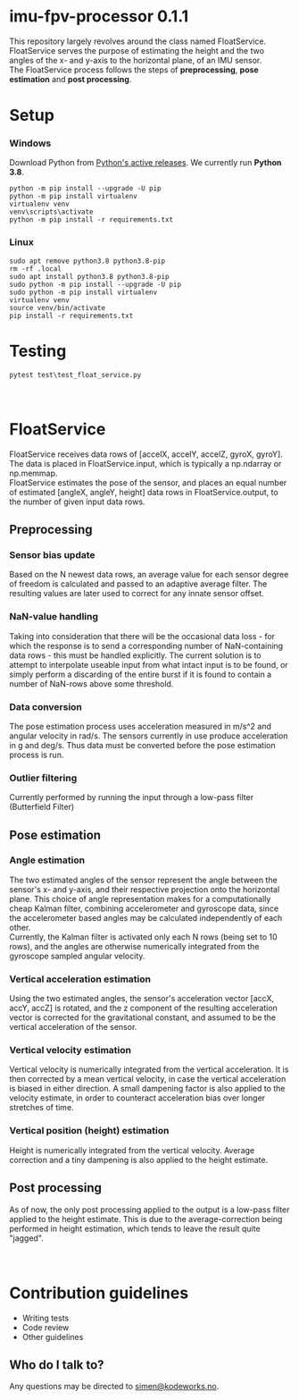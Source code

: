# imu-fpv-processor 0.1.1

This repository largely revolves around the class named FloatService. FloatService serves the purpose of estimating the
height and the two angles of the x- and y-axis to the horizontal plane, of an IMU sensor.<br>
The FloatService process follows the steps of **preprocessing**, **pose estimation** and **post processing**.


# Setup

### Windows
Download Python from [Python's active releases](https://www.python.org/downloads/). We currently run **Python 3.8**.

`python -m pip install --upgrade -U pip`<br>
`python -m pip install virtualenv`<br>
`virtualenv venv`<br>
`venv\scripts\activate`<br>
`python -m pip install -r requirements.txt`<br>

### Linux
`sudo apt remove python3.8 python3.8-pip`<br>
`rm -rf .local`<br>
`sudo apt install python3.8 python3.8-pip`<br>
`sudo python -m pip install --upgrade -U pip`<br>
`sudo python -m pip install virtualenv`<br>
`virtualenv venv`<br>
`source venv/bin/activate`<br>
`pip install -r requirements.txt`<br>

# Testing
  `pytest test\test_float_service.py`
<br>
<br>
<br>

# FloatService
FloatService receives data rows of [accelX, accelY, accelZ, gyroX, gyroY]. The data is placed in FloatService.input,
which is typically a np.ndarray or np.memmap.<br>
FloatService estimates the pose of the sensor, and places an equal number of estimated [angleX, angleY, height] data
rows in FloatService.output, to the number of given input data rows.

## Preprocessing
### Sensor bias update
Based on the N newest data rows, an average value for each sensor degree of freedom is calculated and passed to an
adaptive average filter. The resulting values are later used to correct for any innate sensor offset.

### NaN-value handling
Taking into consideration that there will be the occasional data loss - for which the response is to send a
corresponding number of NaN-containing data rows - this must be handled explicitly. The current solution is to attempt
to interpolate useable input from what intact input is to be found, or simply perform a discarding of the entire burst
if it is found to contain a number of NaN-rows above some threshold.

### Data conversion
The pose estimation process uses acceleration measured in m/s^2 and angular velocity in rad/s. The sensors currently in
use produce acceleration in g and deg/s. Thus data must be converted before the pose estimation process is run.

### Outlier filtering
Currently performed by running the input through a low-pass filter (Butterfield Filter)

## Pose estimation
### Angle estimation
The two estimated angles of the sensor represent the angle between the sensor's x- and y-axis, and their respective
projection onto the horizontal plane. This choice of angle representation makes for a computationally cheap Kalman
filter, combining accelerometer and gyroscope data, since the accelerometer based angles may be calculated
independently of each other.<br>
Currently, the Kalman filter is activated only each N rows (being set to 10 rows), and the angles are otherwise
numerically integrated from the gyroscope sampled angular velocity.

### Vertical acceleration estimation
Using the two estimated angles, the sensor's acceleration vector [accX, accY, accZ] is rotated, and the z component of
the resulting acceleration vector is corrected for the gravitational constant, and assumed to be the vertical
acceleration of the sensor.

### Vertical velocity estimation
Vertical velocity is numerically integrated from the vertical acceleration. It is then corrected by a mean vertical
velocity, in case the vertical acceleration is biased in either direction. A small dampening factor is also applied to 
the velocity estimate, in order to counteract acceleration bias over longer stretches of time.

### Vertical position (height) estimation
Height is numerically integrated from the vertical velocity. Average correction and a tiny dampening is also applied to
the height estimate.

## Post processing
As of now, the only post processing applied to the output is a low-pass filter applied to the height estimate. This is
due to the average-correction being performed in height estimation, which tends to leave the result quite "jagged".
<br>
<br>
<br>

# Contribution guidelines ###
* Writing tests
* Code review
* Other guidelines

## Who do I talk to? ##
Any questions may be directed to [simen@kodeworks.no](mailto:simen@kodeworks.no).